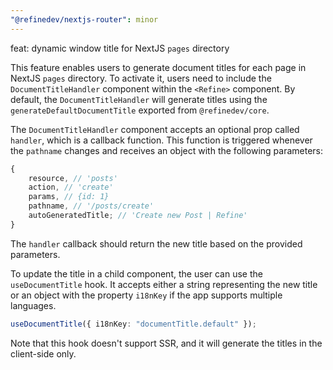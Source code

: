 ```yaml
---
"@refinedev/nextjs-router": minor
---
```


feat: dynamic window title for NextJS `pages` directory

This feature enables users to generate document titles for each page in NextJS `pages` directory. To activate it, users need to include the `DocumentTitleHandler` component within the `<Refine>` component. By default, the `DocumentTitleHandler` will generate titles using the `generateDefaultDocumentTitle` exported from `@refinedev/core`.

The `DocumentTitleHandler` component accepts an optional prop called `handler`, which is a callback function. This function is triggered whenever the `pathname` changes and receives an object with the following parameters:

```ts
{
    resource, // 'posts'
    action, // 'create'
    params, // {id: 1}
    pathname, // '/posts/create'
    autoGeneratedTitle; // 'Create new Post | Refine'
}
```

The `handler` callback should return the new title based on the provided parameters.

To update the title in a child component, the user can use the `useDocumentTitle` hook. It accepts either a string representing the new title or an object with the property `i18nKey` if the app supports multiple languages.

```ts
useDocumentTitle({ i18nKey: "documentTitle.default" });
```

Note that this hook doesn't support SSR, and it will generate the titles in the client-side only.
